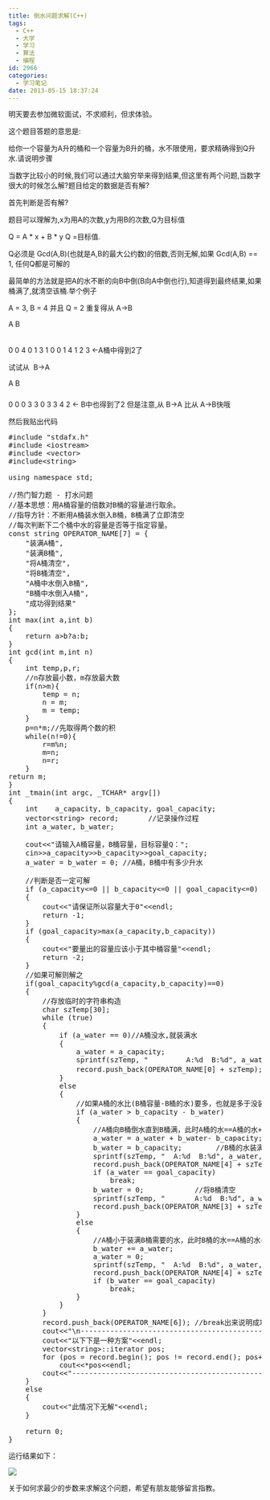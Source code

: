 ```yaml
---
title: 倒水问题求解(C++)
tags:
  - C++
  - 大学
  - 学习
  - 算法
  - 编程
id: 2966
categories:
  - 学习笔记
date: 2013-05-15 18:37:24
---
```


明天要去参加微软面试，不求顺利，但求体验。

这个题目答题的意思是:

给你一个容量为A升的桶和一个容量为B升的桶，水不限使用，要求精确得到Q升水.请说明步骤

当数字比较小的时候,我们可以通过大脑穷举来得到结果,但这里有两个问题,当数字很大的时候怎么解?题目给定的数据是否有解?

首先判断是否有解?

题目可以理解为,x为用A的次数,y为用B的次数,Q为目标值

Q = A * x + B * y
Q =目标值.

Q必须是 Gcd(A,B)(也就是A,B的最大公约数)的倍数,否则无解,如果 Gcd(A,B) == 1, 任何Q都是可解的

最简单的方法就是把A的水不断的向B中倒(B向A中倒也行),知道得到最终结果,如果桶满了,就清空该桶.举个例子

A = 3, B = 4 并且 Q = 2
重复得从 A-&gt;B

A B
######
0 0
4 0
1 3
1 0
0 1
4 1
2 3 &lt;-A桶中得到2了

试试从  B-&gt;A

A B
#####
0 0
0 3
3 0
3 3
4 2 &lt;- B中也得到了2
但是注意,从 B-&gt;A 比从 A-&gt;B快哦

然后我贴出代码
<pre class="lang:default decode:true">#include "stdafx.h"
#include &lt;iostream&gt;
#include &lt;vector&gt;
#include&lt;string&gt;

using namespace std;

//热门智力题 - 打水问题
//基本思想：用A桶容量的倍数对B桶的容量进行取余。
//指导方针：不断用A桶装水倒入B桶，B桶满了立即清空
//每次判断下二个桶中水的容量是否等于指定容量。
const string OPERATOR_NAME[7] = {
	"装满A桶",
	"装满B桶",
	"将A桶清空",
	"将B桶清空",
	"A桶中水倒入B桶",
	"B桶中水倒入A桶",
	"成功得到结果"
};
int max(int a,int b)
{
	return a&gt;b?a:b;
}
int gcd(int m,int n)
{
	int temp,p,r;
	//n存放最小数，m存放最大数
	if(n&gt;m){
		temp = n;
		n = m;
		m = temp;
	}
	p=n*m;//先取得两个数的积
	while(n!=0){
		r=m%n;
		m=n;
		n=r;
	}
return m;
}
int _tmain(int argc, _TCHAR* argv[])
{
	int    a_capacity, b_capacity, goal_capacity;
	vector&lt;string&gt; record;       //记录操作过程
	int a_water, b_water;

	cout&lt;&lt;"请输入A桶容量，B桶容量，目标容量Q：";
	cin&gt;&gt;a_capacity&gt;&gt;b_capacity&gt;&gt;goal_capacity;
	a_water = b_water = 0; //A桶，B桶中有多少升水

	//判断是否一定可解
	if (a_capacity&lt;=0 || b_capacity&lt;=0 || goal_capacity&lt;=0)
	{
		cout&lt;&lt;"请保证所以容量大于0"&lt;&lt;endl;
		return -1;
	}
	if (goal_capacity&gt;max(a_capacity,b_capacity))
	{
		cout&lt;&lt;"要量出的容量应该小于其中桶容量"&lt;&lt;endl;
		return -2;
	}
	//如果可解则解之
	if(goal_capacity%gcd(a_capacity,b_capacity)==0)
	{
		//存放临时的字符串构造
		char szTemp[30];
		while (true)
		{
			if (a_water == 0)//A桶没水,就装满水
			{
				a_water = a_capacity;
				sprintf(szTemp, "         A:%d  B:%d", a_water, b_water);
				record.push_back(OPERATOR_NAME[0] + szTemp);//先填满 A桶
			}
			else
			{
				//如果A桶的水比(B桶容量-B桶的水)要多，也就是多于没装满的B桶空出来的部分，A桶会剩下
				if (a_water &gt; b_capacity - b_water)
				{
					//A桶向B桶倒水直到B桶满，此时A桶的水==A桶的水+B桶的水-B桶容量
					a_water = a_water + b_water- b_capacity;
					b_water = b_capacity;		 //B桶的水装满了
					sprintf(szTemp, "  A:%d  B:%d", a_water, b_water); 
					record.push_back(OPERATOR_NAME[4] + szTemp);//A-&gt;B	
					if (a_water == goal_capacity)
						break;
					b_water = 0;			//将B桶清空
					sprintf(szTemp, "       A:%d  B:%d", a_water, b_water); 
					record.push_back(OPERATOR_NAME[3] + szTemp);
				}
				else
				{
					//A桶小于装满B桶需要的水，此时B桶的水==A桶的水+B桶的水
					b_water += a_water;	
					a_water = 0;
					sprintf(szTemp, "  A:%d  B:%d", a_water, b_water);
					record.push_back(OPERATOR_NAME[4] + szTemp);//A-&gt;B
					if (b_water == goal_capacity) 
						break;
				}
			}
		}
		record.push_back(OPERATOR_NAME[6]);	//break出来说明成功了
		cout&lt;&lt;"\n---------------------------------------------------"&lt;&lt;endl;
		cout&lt;&lt;"以下下是一种方案"&lt;&lt;endl;
		vector&lt;string&gt;::iterator pos;
		for (pos = record.begin(); pos != record.end(); pos++)
			cout&lt;&lt;*pos&lt;&lt;endl;
		cout&lt;&lt;"---------------------------------------------------"&lt;&lt;endl;
	}
	else
	{
		cout&lt;&lt;"此情况下无解"&lt;&lt;endl;
	}

	return 0;
}</pre>
运行结果如下：

[![](/images/9b3722c45b95afd3637b0726db13912e2f203ff3.png)](http://leaverimage.b0.upaiyun.com/36055_o.png)

关于如何求最少的步数来求解这个问题，希望有朋友能够留言指教。